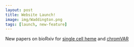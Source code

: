 ```yaml
---
layout: post
title: Website Launch!
image: img/Waddington.png
tags: [launch, new-feature]
---
```


New papers on bioRxiv for [single cell heme](http://biorxiv.org/content/early/2017/02/21/109843) and 
[chromVAR](http://biorxiv.org/content/early/2017/02/21/110346)